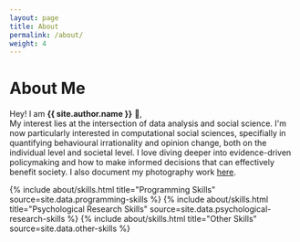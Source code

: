```yaml
---
layout: page
title: About
permalink: /about/
weight: 4
---
```


# **About Me**

Hey! I am **{{ site.author.name }}** :wave:,<br>
My interest lies at the intersection of data analysis and social science. I'm now particularly interested in computational social sciences, specifially in quantifying behavioural irrationality and opinion change, both on the individual level and societal level. I love diving deeper into evidence-driven policymaking and how to make informed decisions that can effectively benefit society. I also document my photography work [here](https://phmuseum.com/yjin1).

<div class="row">
{% include about/skills.html title="Programming Skills" source=site.data.programming-skills %}
{% include about/skills.html title="Psychological Research Skills" source=site.data.psychological-research-skills %}
{% include about/skills.html title="Other Skills" source=site.data.other-skills %}

</div>

